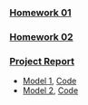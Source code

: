 ### [Homework 01](HW1_2018402105.html)
### [Homework 02](HW2_2018402105.html)
### [Project Report](Project.pdf)
- [Model 1](Project_Model_1.html), [Code](Project_Model_1.Rmd)
- [Model 2](Project_Model_2.html), [Code](Project_Model_2.Rmd)
